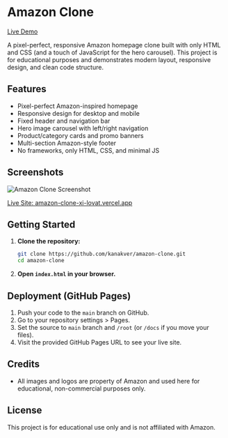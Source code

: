 # Amazon Clone

[Live Demo](https://amazon-clone-xi-lovat.vercel.app)

A pixel-perfect, responsive Amazon homepage clone built with only HTML and CSS (and a touch of JavaScript for the hero carousel). This project is for educational purposes and demonstrates modern layout, responsive design, and clean code structure.

## Features
- Pixel-perfect Amazon-inspired homepage
- Responsive design for desktop and mobile
- Fixed header and navigation bar
- Hero image carousel with left/right navigation
- Product/category cards and promo banners
- Multi-section Amazon-style footer
- No frameworks, only HTML, CSS, and minimal JS

## Screenshots

![Amazon Clone Screenshot](/screenshot.png)

[Live Site: amazon-clone-xi-lovat.vercel.app](https://amazon-clone-xi-lovat.vercel.app)

## Getting Started

1. **Clone the repository:**
   ```bash
   git clone https://github.com/kanakver/amazon-clone.git
   cd amazon-clone
   ```
2. **Open `index.html` in your browser.**

## Deployment (GitHub Pages)
1. Push your code to the `main` branch on GitHub.
2. Go to your repository settings > Pages.
3. Set the source to `main` branch and `/root` (or `/docs` if you move your files).
4. Visit the provided GitHub Pages URL to see your live site.

## Credits
- All images and logos are property of Amazon and used here for educational, non-commercial purposes only.

## License
This project is for educational use only and is not affiliated with Amazon. 